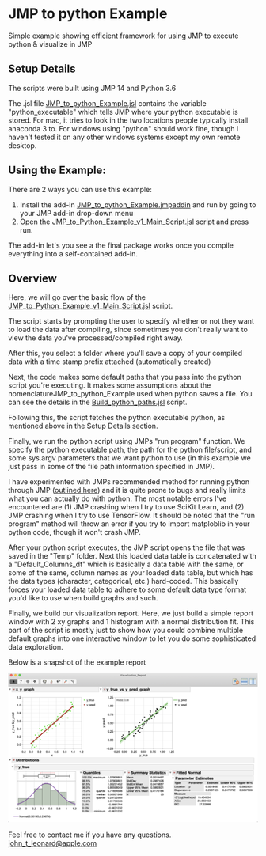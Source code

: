 # JMP to python Example
Simple example showing efficient framework for using JMP to execute python &amp; visualize in JMP

## Setup Details
The scripts were built using JMP 14 and Python 3.6

The .jsl file [JMP_to_python_Example.jsl](fetch_python_executable_path.jsl) contains the variable "python_executable" which tells JMP where your python executable is stored. For mac, it tries to look in the two locations people typically install anaconda 3 to. For windows using "python" should work fine, though I haven't tested it on any other windows systems except my own remote desktop.

## Using the Example:
There are 2 ways you can use this example:

1. Install the add-in [JMP_to_python_Example.jmpaddin](JMP_to_python_Example.jmpaddin) and run by going to your JMP add-in drop-down menu
2. Open the [JMP_to_Python_Example_v1_Main_Script.jsl](JMP_to_Python_Example_v1_Main_Script.jsl) script and press run.

The add-in let's you see a the final package works once you compile everything into a self-contained add-in.

## Overview
Here, we will go over the basic flow of the [JMP_to_Python_Example_v1_Main_Script.jsl](JMP_to_Python_Example_v1_Main_Script.jsl) script.

The script starts by prompting the user to specify whether or not they want to load the data after compiling, since sometimes you don't really want to view the data you've processed/compiled right away.

After this, you select a folder where you'll save a copy of your compiled data with a time stamp prefix attached (automatically created)

Next, the code makes some default paths that you pass into the python script you're executing. It makes some assumptions about the nomenclatureJMP_to_python_Example used when python saves a file. You can see the details in the [Build_python_paths.jsl](Build_python_paths.jsl) script.

Following this, the script fetches the python executable python, as mentioned above in the Setup Details section.

Finally, we run the python script using JMPs "run program" function. We specify the python executable path, the path for the python file/script, and some sys.argv parameters that we want python to use (in this example we just pass in some of the file path information specified in JMP).

I have experimented with JMPs recommended method for running python through JMP ([outlined here]( https://www.jmp.com/support/help/14-2/python-interface.shtml#)) and it is quite prone to bugs and really limits what you can actually do with python. The most notable errors I've encountered are (1) JMP crashing when I try to use SciKit Learn, and (2) JMP crashing when I try to use TensorFlow. It should be noted that the "run program" method will throw an error if you try to import matploblib in your python code, though it won't crash JMP.

After your python script executes, the JMP script opens the file that was saved in the "Temp" folder. Next this loaded data table is concatenated with a "Default_Columns_dt" which is basically a data table with the same, or some of the same, column names as your loaded data table, but which has the data types (character, categorical, etc.) hard-coded. This basically forces your loaded data table to adhere to some default data type format you'd like to use when build graphs and such.

Finally, we build our visualization report. Here, we just build a simple report window with 2 xy graphs and 1 histogram with a normal distribution fit. This part of the script is mostly just to show how you could combine multiple default graphs into one interactive window to let you do some sophisticated data exploration.

Below is a snapshot of the example report

![Visualization Report](Figures/Visualization_Report_Snapshot.png)

Feel free to contact me if you have any questions.
john_t_leonard@apple.com

